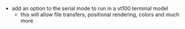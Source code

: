 - add an option to the serial mode to run in a vt100 terminal model
  - this will allow file transfers, positional rendering, colors and much more
  